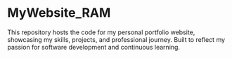 # MyWebsite_RAM
This repository hosts the code for my personal portfolio website, showcasing my skills, projects, and professional journey. Built to reflect my passion for software development and continuous learning.
